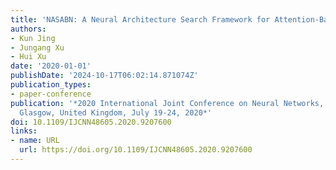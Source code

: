 ```yaml
---
title: 'NASABN: A Neural Architecture Search Framework for Attention-Based Networks'
authors:
- Kun Jing
- Jungang Xu
- Hui Xu
date: '2020-01-01'
publishDate: '2024-10-17T06:02:14.871074Z'
publication_types:
- paper-conference
publication: '*2020 International Joint Conference on Neural Networks, IJCNN 2020,
  Glasgow, United Kingdom, July 19-24, 2020*'
doi: 10.1109/IJCNN48605.2020.9207600
links:
- name: URL
  url: https://doi.org/10.1109/IJCNN48605.2020.9207600
---
```

